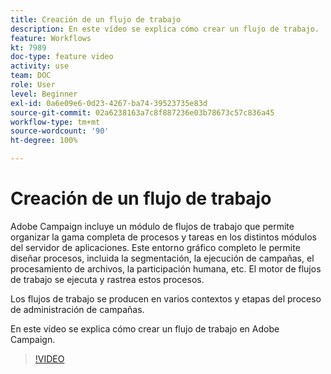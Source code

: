```yaml
---
title: Creación de un flujo de trabajo
description: En este vídeo se explica cómo crear un flujo de trabajo.
feature: Workflows
kt: 7989
doc-type: feature video
activity: use
team: DOC
role: User
level: Beginner
exl-id: 0a6e09e6-0d23-4267-ba74-39523735e83d
source-git-commit: 02a6238163a7c8f887236e03b78673c57c836a45
workflow-type: tm+mt
source-wordcount: '90'
ht-degree: 100%

---
```


# Creación de un flujo de trabajo

Adobe Campaign incluye un módulo de flujos de trabajo que permite organizar la gama completa de procesos y tareas en los distintos módulos del servidor de aplicaciones. Este entorno gráfico completo le permite diseñar procesos, incluida la segmentación, la ejecución de campañas, el procesamiento de archivos, la participación humana, etc. El motor de flujos de trabajo se ejecuta y rastrea estos procesos.

Los flujos de trabajo se producen en varios contextos y etapas del proceso de administración de campañas.

En este vídeo se explica cómo crear un flujo de trabajo en Adobe Campaign.

>[!VIDEO](https://video.tv.adobe.com/v/25559?quality=12)
